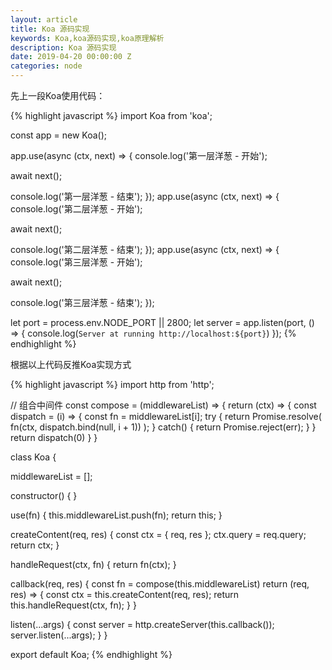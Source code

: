 ```yaml
---
layout: article
title: Koa 源码实现
keywords: Koa,koa源码实现,koa原理解析
description: Koa 源码实现
date: 2019-04-20 00:00:00 Z
categories: node
---
```


先上一段Koa使用代码：

{% highlight javascript %}
import Koa from 'koa';

const app = new Koa();

app.use(async (ctx, next) => {
  console.log('第一层洋葱 - 开始');

  await next();

  console.log('第一层洋葱 - 结束');
});
app.use(async (ctx, next) => {
  console.log('第二层洋葱 - 开始');

  await next();

  console.log('第二层洋葱 - 结束');
});
app.use(async (ctx, next) => {
  console.log('第三层洋葱 - 开始');

  await next();

  console.log('第三层洋葱 - 结束');
});

let port = process.env.NODE_PORT || 2800;
let server = app.listen(port, () => {
	console.log(`Server at running http://localhost:${port}`)
});
{% endhighlight %}


根据以上代码反推Koa实现方式

{% highlight javascript %}
import http from 'http';

// 组合中间件
const compose = (middlewareList) => {
  return (ctx) => {
    const dispatch = (i) => {
      const fn = middlewareList[i];
      try {
        return Promise.resolve( fn(ctx, dispatch.bind(null, i + 1)) );
      } catch() {
        return Promise.reject(err);
      }
    }
    return dispatch(0)
  }
}

class Koa {

  middlewareList = [];

  constructor() { }

  use(fn) {
    this.middlewareList.push(fn);
    return this;
  }

  createContent(req, res) {
    const ctx = { req, res };
    ctx.query = req.query;
    return ctx;
  }

  handleRequest(ctx, fn) {
    return fn(ctx);
  }


  callback(req, res) {
    const fn = compose(this.middlewareList)
    return (req, res) => {
      const ctx = this.createContent(req, res);
      return this.handleRequest(ctx, fn);
    }
  }

  listen(...args) {
    const server = http.createServer(this.callback());
    server.listen(...args);
  }
}

export default Koa;
{% endhighlight %}